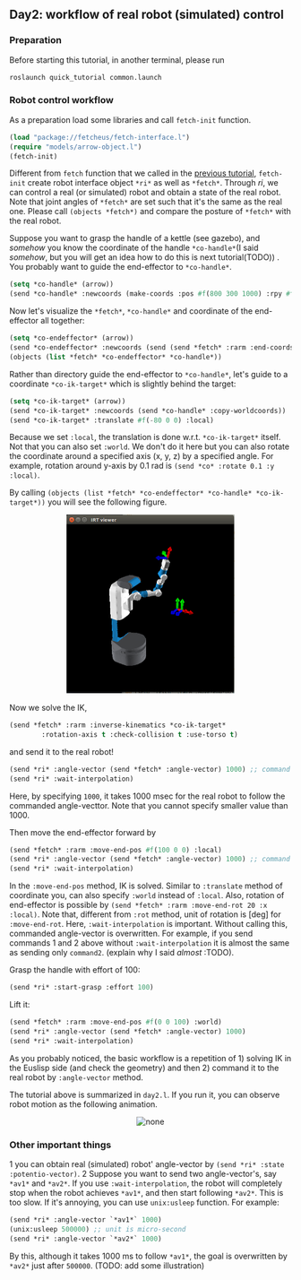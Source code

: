 ## Day2: workflow of real robot (simulated) control

### Preparation
Before starting this tutorial, in another terminal, please run
```lisp
roslaunch quick_tutorial common.launch
```

### Robot control workflow
As a preparation load some libraries and call `fetch-init` function.
```lisp
(load "package://fetcheus/fetch-interface.l")
(require "models/arrow-object.l")
(fetch-init)
```
Different from `fetch` function that we called in the [previous tutorial](https://raw.githubusercontent.com/HiroIshida/quick_tutorial/master/day2.md), `fetch-init` create robot interface object `*ri*` as well as `*fetch*`. Through *ri*, we can control a real (or simulated) robot and obtain a state of the real robot. Note that joint angles of `*fetch*` are set such that it's the same as the real one. Please call `(objects *fetch*)` and compare the posture of `*fetch*` with the real robot.     

Suppose you want to grasp the handle of a kettle (see gazebo), and *somehow* you know the coordinate of the handle `*co-handle*`(I said *somehow*, but you will get an idea how to do this is next tutorial(TODO))
. You probably want to guide the end-effector to `*co-handle*`. 

```lisp
(setq *co-handle* (arrow))
(send *co-handle* :newcoords (make-coords :pos #f(800 300 1000) :rpy #f(0.0 0.0 1.54)))
```

Now let's visualize the `*fetch*`, `*co-handle*` and coordinate of the end-effector all together:
```lisp
(setq *co-endeffector* (arrow))
(send *co-endeffector* :newcoords (send (send *fetch* :rarm :end-coords) :copy-worldcoords))
(objects (list *fetch* *co-endeffector* *co-handle*))
```

Rather than directory guide the end-effector to `*co-handle*`, let's guide to a coordinate `*co-ik-target*` which is slightly behind the target:
```lisp
(setq *co-ik-target* (arrow))
(send *co-ik-target* :newcoords (send *co-handle* :copy-worldcoords))
(send *co-ik-target* :translate #f(-80 0 0) :local)
```
Because we set `:local`, the translation is done w.r.t. `*co-ik-target*` itself. Not that you can also set `:world`. We don't do it here but you can also rotate the coordinate around a specified axis (x, y, z) by a specified angle. For example, rotation around y-axis by 0.1 rad is `(send *co* :rotate 0.1 :y :local)`.

By calling `(objects (list *fetch* *co-endeffector* *co-handle* *co-ik-target*))` you will see the following figure.
<div align="center">
<img src="https://raw.githubusercontent.com/HiroIshida/quick_tutorial/master/images/day2_1.png" alt="none" title="day2_1" width="300">
</div>
 

Now we solve the IK,
```lisp
(send *fetch* :rarm :inverse-kinematics *co-ik-target*
        :rotation-axis t :check-collision t :use-torso t)
```
and send it to the real robot!
```lisp
(send *ri* :angle-vector (send *fetch* :angle-vector) 1000) ;; command 1
(send *ri* :wait-interpolation)
```
Here, by specifying `1000`, it takes 1000 msec for the real robot to follow the commanded angle-vecttor. Note that you cannot specify smaller value than 1000. 

Then move the end-effector forward by
```lisp
(send *fetch* :rarm :move-end-pos #f(100 0 0) :local)
(send *ri* :angle-vector (send *fetch* :angle-vector) 1000) ;; command 2
(send *ri* :wait-interpolation)
```
In the `:move-end-pos` method, IK is solved. Similar to `:translate` method of coordinate you, can also specify `:world` instead of `:local`. Also, rotation of end-effector is possible by `(send *fetch* :rarm :move-end-rot 20 :x :local)`. Note that, different from `:rot` method, unit of rotation is [deg] for `:move-end-rot`. Here, `:wait-interpolation` is important. Without calling this, commanded angle-vector is overwritten. For example, if you send commands 1 and 2 above without `:wait-interpolation` it is almost the same as sending only `command2`. (explain why I said *almost* :TODO).

Grasp the handle with effort of 100:
```lisp
(send *ri* :start-grasp :effort 100)
```
Lift it:
```lisp
(send *fetch* :rarm :move-end-pos #f(0 0 100) :world)
(send *ri* :angle-vector (send *fetch* :angle-vector) 1000)
(send *ri* :wait-interpolation)
```
As you probably noticed, the basic workflow is a repetition of 1) solving IK in the Euslisp side (and check the geometry) and then 2) command it to the real robot by `:angle-vector` method. 

The tutorial above is summarized in `day2.l`. If you run it, you can observe robot motion as the following animation.
<div align="center">
<img src="https://raw.githubusercontent.com/HiroIshida/quick_tutorial/master/images/day2_whole.gif" alt="none" title="day2_1" width="400">
</div>

### Other important things
1 you can obtain real (simulated) robot' angle-vector by `(send *ri* :state :potentio-vector)`. 
2 Suppose you want to send two angle-vector's, say `*av1*` and `*av2*`. If you use `:wait-interpolation`, the robot will completely stop when the robot achieves `*av1*`, and then start following `*av2*`. This is too slow. If it's annoying, you can use `unix:usleep` function. For example:
```lisp
(send *ri* :angle-vector `*av1*` 1000)
(unix:usleep 500000) ;; unit is micro-second
(send *ri* :angle-vector `*av2*` 1000)
```
By this, although it takes 1000 ms to follow `*av1*`, the goal is overwritten by `*av2*` just after `500000`. (TODO: add some illustration)
